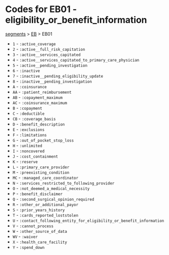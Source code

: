 # Codes for EB01 - eligibility_or_benefit_information
[segments](../segments.md) > [EB](../segments/EB.md) > EB01
* `1` - `:active_coverage`
* `2` - `:active__full_risk_capitation`
* `3` - `:active__services_capitated`
* `4` - `:active__services_capitated_to_primary_care_physician`
* `5` - `:active__pending_investigation`
* `6` - `:inactive`
* `7` - `:inactive__pending_eligibility_update`
* `8` - `:inactive__pending_investigation`
* `A` - `:coinsurance`
* `AA` - `:patient_reimbursement`
* `AB` - `:copayment_maximum`
* `AC` - `:coinsurance_maximum`
* `B` - `:copayment`
* `C` - `:deductible`
* `CB` - `:coverage_basis`
* `D` - `:benefit_description`
* `E` - `:exclusions`
* `F` - `:limitations`
* `G` - `:out_of_pocket_stop_loss`
* `H` - `:unlimited`
* `I` - `:noncovered`
* `J` - `:cost_containment`
* `K` - `:reserve`
* `L` - `:primary_care_provider`
* `M` - `:preexisting_condition`
* `MC` - `:managed_care_coordinator`
* `N` - `:services_restricted_to_following_provider`
* `O` - `:not_deemed_a_medical_necessity`
* `P` - `:benefit_disclaimer`
* `Q` - `:second_surgical_opinion_required`
* `R` - `:other_or_additional_payor`
* `S` - `:prior_years_history`
* `T` - `:cards_reported_loststolen`
* `U` - `:contact_following_entity_for_eligibility_or_benefit_information`
* `V` - `:cannot_process`
* `W` - `:other_source_of_data`
* `WV` - `:waiver`
* `X` - `:health_care_facility`
* `Y` - `:spend_down`
